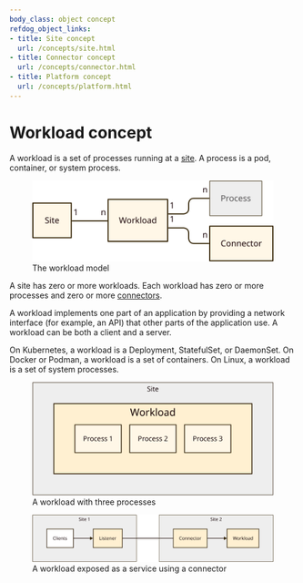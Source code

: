 ```yaml
---
body_class: object concept
refdog_object_links:
- title: Site concept
  url: /concepts/site.html
- title: Connector concept
  url: /concepts/connector.html
- title: Platform concept
  url: /concepts/platform.html
---
```


# Workload concept

<section>

A workload is a set of processes running at a [site](site.html).  A
process is a pod, container, or system process.

<figure>
  <img src="images/workload-model.svg"/>
  <figcaption>The workload model</figcaption>
</figure>

A site has zero or more workloads.  Each workload has zero or more
processes and zero or more [connectors](connector.html).

A workload implements one part of an application by providing a
network interface (for example, an API) that other parts of the
application use.  A workload can be both a client and a server.

On Kubernetes, a workload is a Deployment, StatefulSet, or
DaemonSet.  On Docker or Podman, a workload is a set of containers.
On Linux, a workload is a set of system processes.

<figure>
  <img src="images/workload-1.svg"/>
  <figcaption>A workload with three processes</figcaption>
</figure>

<figure>
  <img src="images/workload-2.svg"/>
  <figcaption>A workload exposed as a service using a
  connector</figcaption>
</figure>

</section>
